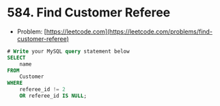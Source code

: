 # 584. Find Customer Referee

- Problem: [https://leetcode.com](https://leetcode.com/problems/find-customer-referee)

```sql
# Write your MySQL query statement below
SELECT
    name
FROM
    Customer
WHERE
    referee_id != 2
    OR referee_id IS NULL;
```